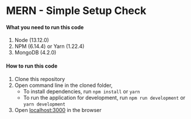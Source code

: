 # MERN - Simple Setup Check

#### What you need to run this code

1. Node (13.12.0)
2. NPM (6.14.4) or Yarn (1.22.4)
3. MongoDB (4.2.0)

#### How to run this code

1. Clone this repository
2. Open command line in the cloned folder,
   - To install dependencies, run `npm install` or `yarn`
   - To run the application for development, run `npm run development` or `yarn development`
3. Open [localhost:3000](http://localhost:3000/) in the browser

